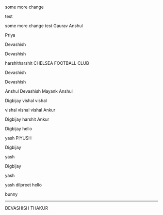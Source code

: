 some more change

test



some more change
test
Gaurav
Anshul

Priya

Devashish

Devashish

harshitharshit
CHELSEA FOOTBALL CLUB 


Devashish








Devashish



Anshul
Devashish
Mayank
Anshul


Digbijay
vishal
vishal 


vishal vishal vishal 
Ankur

Digbijay
harshit
Ankur



Digbijay
hello

yash
PIYUSH

Digbijay

yash


Digbijay


yash

yash
dilpreet
hello

bunny














---------------------------------------------------------------
DEVASHISH THAKUR
